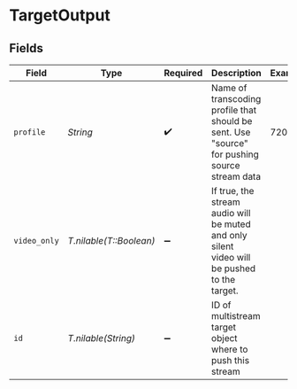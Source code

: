 # TargetOutput


## Fields

| Field                                                                                         | Type                                                                                          | Required                                                                                      | Description                                                                                   | Example                                                                                       |
| --------------------------------------------------------------------------------------------- | --------------------------------------------------------------------------------------------- | --------------------------------------------------------------------------------------------- | --------------------------------------------------------------------------------------------- | --------------------------------------------------------------------------------------------- |
| `profile`                                                                                     | *String*                                                                                      | :heavy_check_mark:                                                                            | Name of transcoding profile that should be sent. Use<br/>"source" for pushing source stream data<br/> | 720p                                                                                          |
| `video_only`                                                                                  | *T.nilable(T::Boolean)*                                                                       | :heavy_minus_sign:                                                                            | If true, the stream audio will be muted and only silent<br/>video will be pushed to the target.<br/> |                                                                                               |
| `id`                                                                                          | *T.nilable(String)*                                                                           | :heavy_minus_sign:                                                                            | ID of multistream target object where to push this stream                                     |                                                                                               |